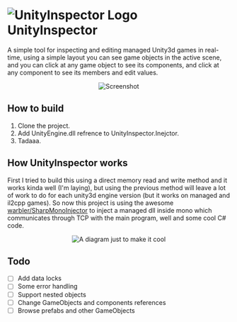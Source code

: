 # ![UnityInspector Logo](https://user-images.githubusercontent.com/1688821/56691454-aba9f980-66e8-11e9-90b6-4fdf714404b2.png)  UnityInspector

A simple tool for inspecting and editing managed Unity3d games in real-time, using a simple layout you can see game objects in the active scene, and you can click at any game object to see its components, and click at any component to see its members and edit values.

<p align="center">
<img alt="Screenshot" src="https://user-images.githubusercontent.com/1688821/56691759-6508cf00-66e9-11e9-89e8-db9563b4113f.png" />
</p>

## How to build
1. Clone the project.
2. Add UnityEngine.dll refrence to UnityInspector.Inejctor.
3. Tadaaa.

## How UnityInspector works
First I tried to build this using a direct memory read and write method and it works kinda well (I'm laying), but using the previous method will leave a lot of work to do for each unity3d engine version (but it works on managed and il2cpp games).
So now this project is using the awesome [warbler/SharpMonoInjector](https://github.com/warbler/SharpMonoInjector) to inject a managed dll inside mono which communicates through TCP with the main program, well and some cool C# code.
<p align="center">
<img alt="A diagram just to make it cool" src="https://user-images.githubusercontent.com/1688821/56693508-4dcbe080-66ed-11e9-9c70-ae679f9caa9f.png" />
</p>

## Todo
- [ ] Add data locks
- [ ] Some error handling
- [ ] Support nested objects
- [ ] Change GameObjects and components references
- [ ] Browse prefabs and other GameObjects
